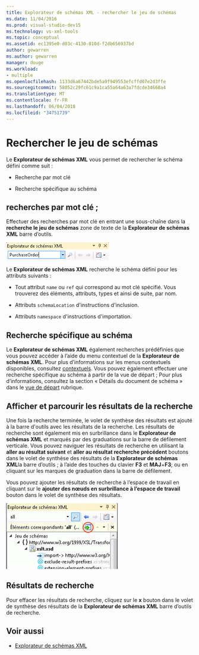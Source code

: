 ```yaml
---
title: Explorateur de schémas XML - rechercher le jeu de schémas
ms.date: 11/04/2016
ms.prod: visual-studio-dev15
ms.technology: vs-xml-tools
ms.topic: conceptual
ms.assetid: ec1395e0-d03c-4130-810d-f2db656937bd
author: gewarren
ms.author: gewarren
manager: douge
ms.workload:
- multiple
ms.openlocfilehash: 1133d6a67442bde5a9f949553efcffd07e2d3ffe
ms.sourcegitcommit: 58052c29fc61c9a1ca55a64a63a7fdcde34668a4
ms.translationtype: MT
ms.contentlocale: fr-FR
ms.lasthandoff: 06/04/2018
ms.locfileid: "34751739"
---
```

# <a name="search-the-schema-set"></a>Rechercher le jeu de schémas

Le **Explorateur de schémas XML** vous permet de rechercher le schéma défini comme suit :

-   Recherche par mot clé

-   Recherche spécifique au schéma

## <a name="keyword-search"></a>recherches par mot clé ;

 Effectuer des recherches par mot clé en entrant une sous-chaîne dans la **recherche le jeu de schémas** zone de texte de la **Explorateur de schémas XML** barre d’outils.

 ![Recherche par mot clé de l'Explorateur de schémas XML](../xml-tools/media/schemaexplorersearch.gif)

 Le **Explorateur de schémas XML** recherche le schéma défini pour les attributs suivants :

-   Tout attribut `name` ou `ref` qui correspond au mot clé spécifié. Vous trouverez des éléments, attributs, types et ainsi de suite, par nom.

-   Attributs `schemaLocation` d'instructions d'inclusion.

-   Attributs `namespace` d'instructions d'importation.

## <a name="schema-specific-search"></a>Recherche spécifique au schéma

 Le **Explorateur de schémas XML** également recherches prédéfinies que vous pouvez accéder à l’aide du menu contextuel de la **Explorateur de schémas XML**. Pour plus d’informations sur les menus contextuels disponibles, consultez [contextuels](../xml-tools/context-menus-xml-schema-explorer.md). Vous pouvez également effectuer une recherche spécifique au schéma à partir de la vue de départ ; Pour plus d’informations, consultez la section « Détails du document de schéma » dans le [vue de départ](../xml-tools/start-view.md) rubrique.

## <a name="display-and-navigate-search-results"></a>Afficher et parcourir les résultats de la recherche

 Une fois la recherche terminée, le volet de synthèse des résultats est ajouté à la barre d'outils avec les résultats de la recherche. Les résultats de recherche sont également mis en surbrillance dans le **Explorateur de schémas XML** et marqués par des graduations sur la barre de défilement verticale. Vous pouvez naviguer les résultats de recherche en utilisant la **aller au résultat suivant** et **aller au résultat recherche précédent** boutons dans le volet de synthèse des résultats de la **Explorateur de schémas XML**la barre d’outils ; à l’aide des touches du clavier **F3** et **MAJ**+**F3**; ou en cliquant sur les marques de graduation dans la barre de défilement.

 Vous pouvez ajouter les résultats de recherche à l’espace de travail en cliquant sur le **ajouter des nœuds en surbrillance à l’espace de travail** bouton dans le volet de synthèse des résultats.

 ![Résultat de la recherche de l'Explorateur de schémas XML](../xml-tools/media/schemaexplorersearchresult.gif)

## <a name="clear-search-results"></a>Résultats de recherche

 Pour effacer les résultats de recherche, cliquez sur le **x** bouton dans le volet de synthèse des résultats de la **Explorateur de schémas XML** barre d’outils de recherche.

## <a name="see-also"></a>Voir aussi

- [Explorateur de schémas XML](../xml-tools/xml-schema-explorer.md)